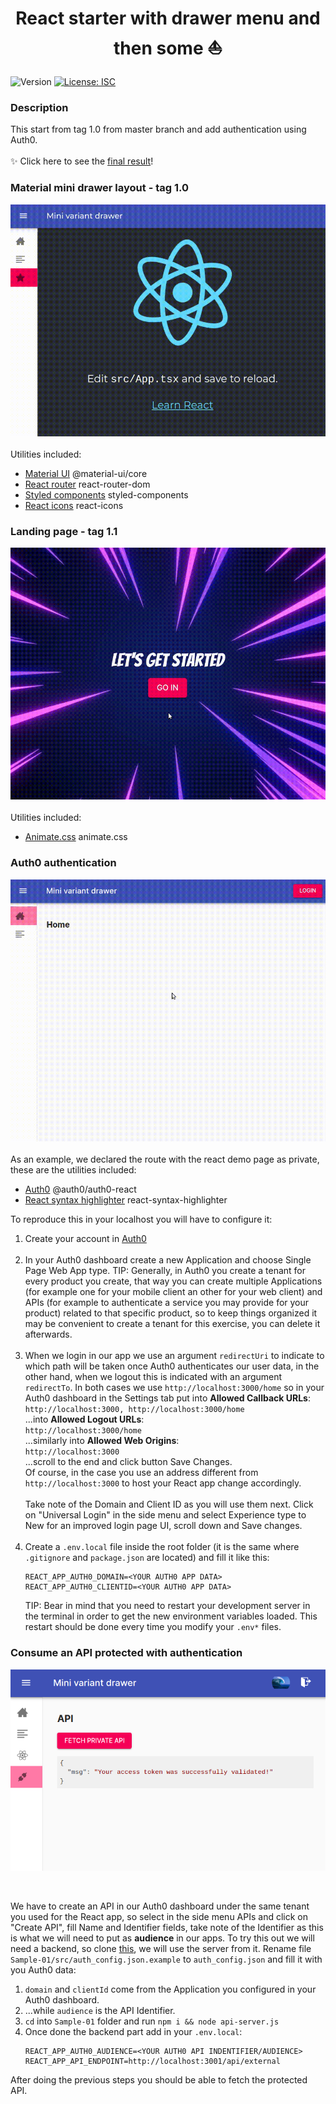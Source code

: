 <h1 align="center">React starter with drawer menu and then some ⛵</h1>
<p>
  <img alt="Version" src="https://img.shields.io/badge/version-1.0.0-blue.svg?cacheSeconds=2592000" />
  <a href="#" target="_blank">
    <img alt="License: ISC" src="https://img.shields.io/badge/License-ISC-yellow.svg" />
  </a>
</p>

### Description

This start from tag 1.0 from master branch and add authentication using Auth0.<br /><br />
✨ Click here to see the [final result](https://5f748aec52240000077adc09--react-starter-s4nt14go.netlify.app)! 
### Material mini drawer layout - tag 1.0<br />
![tag 1.0](./showcase/tag1.gif)<br /><br />
Utilities included:
* [Material UI](https://material-ui.com) @material-ui/core
* [React router](https://reactrouter.com/web) react-router-dom
* [Styled components](https://styled-components.com) styled-components
* [React icons](https://react-icons.netlify.com) react-icons

### Landing page - tag 1.1<br />
![tag 1.1](./showcase/tag1.1.gif)<br /><br />
Utilities included:
* [Animate.css](https://animate.style) animate.css

### Auth0 authentication<br />
![final](./showcase/final.gif)<br /><br />
As an example, we declared the route with the react demo page as private, these are the utilities included:
* [Auth0](https://auth0.com) @auth0/auth0-react
* [React syntax highlighter](https://github.com/react-syntax-highlighter/react-syntax-highlighter) react-syntax-highlighter

To reproduce this in your localhost you will have to configure it:
1. Create your account in [Auth0](https://auth0.com)<br /><br />
1. In your Auth0 dashboard create a new Application and choose Single Page Web App type. TIP: Generally, in Auth0 you create a tenant for every product you create, that way you can create multiple Applications (for example one for your mobile client an other for your web client) and APIs (for example to authenticate a service you may provide for your product) related to that specific product, so to keep things organized it may be convenient to create a tenant for this exercise, you can delete it afterwards.<br /><br />
1. When we login in our app we use an argument `redirectUri` to indicate to which path will be taken once Auth0 authenticates our user data, in the other hand, 
when we logout this is indicated with an argument `redirectTo`. In both cases we use `http://localhost:3000/home` so in your Auth0 dashboard in the Settings tab put into **Allowed Callback URLs**:<br />
 `http://localhost:3000, http://localhost:3000/home`<br />
 ...into **Allowed Logout URLs**:<br />
 `http://localhost:3000/home`<br />
 ...similarly into **Allowed Web Origins**:<br /> 
  `http://localhost:3000`<br />
  ...scroll to the end and click button Save Changes.<br />
Of course, in the case you use an address different from `http://localhost:3000` to host your React app change accordingly.<br />  
Take note of the Domain and Client ID as you will use them next. Click on "Universal Login" in the side menu and select Experience type to New for an improved login page UI, scroll down and Save changes.<br /><br />
1. Create a `.env.local` file inside the root folder (it is the same where `.gitignore` and `package.json` are located) and fill it like this:<br/>
    ```shell script
    REACT_APP_AUTH0_DOMAIN=<YOUR AUTH0 APP DATA>
    REACT_APP_AUTH0_CLIENTID=<YOUR AUTH0 APP DATA>
    ```
    TIP: Bear in mind that you need to restart your development server in the terminal in order to get the new environment variables loaded. This restart should be done every time you modify your `.env*` files.

### Consume an API protected with authentication<br />
<p align="center">
  <img src="./showcase/protectedApi.png" alt="Protected API" />
</p><br />

We have to create an API in our Auth0 dashboard under the same tenant you used for the React app, so select in the side menu APIs and click on "Create API", fill Name and Identifier fields, take note of the Identifier as this is what we will need to put as **audience** in our apps.
To try this out we will need a backend, so clone [this](https://github.com/auth0-samples/auth0-react-samples), we will use the server from it. Rename file `Sample-01/src/auth_config.json.example` to `auth_config.json` and fill it with you Auth0 data:
1.  `domain` and `clientId` come from the Application you configured in your Auth0 dashboard.
1. ...while `audience` is the API Identifier.
1. `cd` into `Sample-01` folder and run `npm i && node api-server.js`
1. Once done the backend part add in your `.env.local`:
    ```shell script
    REACT_APP_AUTH0_AUDIENCE=<YOUR AUTH0 API INDENTIFIER/AUDIENCE>
    REACT_APP_API_ENDPOINT=http://localhost:3001/api/external
    ```
   
After doing the previous steps you should be able to fetch the protected API.

